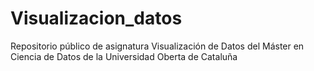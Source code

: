 # Visualizacion_datos
Repositorio público de asignatura Visualización de Datos del Máster en Ciencia de Datos de la Universidad Oberta de Cataluña
